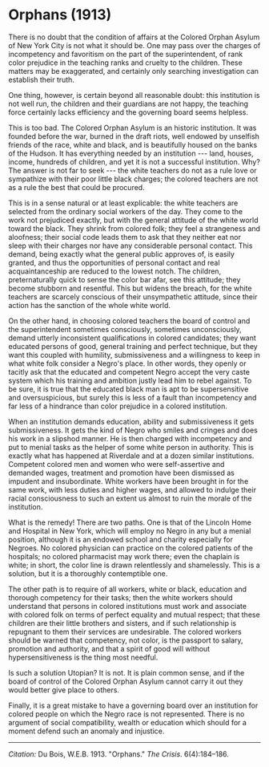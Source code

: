 <!--
title:   Orphans
author:  Du Bois, W.E.B.
journal: The Crisis
year:    1913
volume:  6
issue:   4
pages:   184--186
-->
# Orphans (1913)

There is no doubt that the condition of affairs at the Colored Orphan Asylum of New York City is not what it should be. One may pass over the charges of incompetency and favoritism on the part of the superintendent, of rank color prejudice in the teaching ranks and cruelty to the children. These matters may be exaggerated, and certainly only searching investigation can establish their truth.

One thing, however, is certain beyond all reasonable doubt: this institution is not well run, the children and their guardians are not happy, the teaching force certainly lacks efficiency and the governing board seems helpless.

This is too bad. The Colored Orphan Asylum is an historic institution. It was founded before the war, burned in the draft riots, well endowed by unselfish friends of the race, white and black, and is beautifully housed on the banks of the Hudson. It has everything needed by an institution --- land, houses, income, hundreds of children, and yet it is not a successful institution. Why? The answer is not far to seek --- the white teachers do not as a rule love or sympathize with their poor little black charges; the colored teachers are not as a rule the best that could be procured.

This is in a sense natural or at least explicable: the white teachers are selected from the ordinary social workers of the day. They come to the work not prejudiced exactly, but with the general attitude of the white world toward the black. They shrink from colored folk; they feel a strangeness and aloofness; their social code leads them to ask that they neither eat nor sleep with their charges nor have any considerable personal contact. This demand, being exactly what the general public approves of, is easily granted, and thus the opportunities of personal contact and real acquaintanceship are reduced to the lowest notch. The children, preternaturally quick to sense the color bar afar, see this attitude; they become stubborn and resentful. This but widens the breach, for the white teachers are scarcely conscious of their unsympathetic attitude, since their action has the sanction of the whole white world.

On the other hand, in choosing colored teachers the board of control and the superintendent sometimes consciously, sometimes unconsciously, demand utterly inconsistent qualifications in colored candidates; they want educated persons of good, general training and perfect technique, but they want this coupled with humility, submissiveness and a willingness to keep in what white folk consider a Negro's place. In other words, they openly or tacitly ask that the educated and competent Negro accept the very caste system which his training and ambition justly lead him to rebel against. To be sure, it is true that the educated black man is apt to be supersensitive and oversuspicious, but surely this is less of a fault than incompetency and far less of a hindrance than color prejudice in a colored institution.

When an institution demands education, ability and submissiveness it gets submissiveness. It gets the kind of Negro who smiles and cringes and does his work in a slipshod manner. He is then charged with incompetency and put to menial tasks as the helper of some white person in authority. This is exactly what has happened at Riverdale and at a dozen similar institutions. Competent colored men and women who were self-assertive and demanded wages, treatment and promotion have been dismissed as impudent and insubordinate. White workers have been brought in for the same work, with less duties and higher wages, and allowed to indulge their racial consciousness to such an extent us almost to ruin the morale of the institution.

What is the remedy! There are two paths. One is that of the Lincoln Home and Hospital in New York, which will employ no Negro in any but a menial position, although it is an endowed school and charity especially for Negroes. No colored physician can practice on the colored patients of the hospitals; no colored pharmacist may work there; even the chaplain is white; in short, the color line is drawn relentlessly and shamelessly. This is a solution, but it is a thoroughly contemptible one.

The other path is to require of all workers, white or black, education and thorough competency for their tasks; then the white workers should understand that persons in colored institutions must work and associate with colored folk on terms of perfect equality and mutual respect; that these children are their little brothers and sisters, and if such relationship is repugnant to them their services are undesirable. The colored workers should be warned that competency, not color, is the passport to salary, promotion and authority, and that a spirit of good will without hypersensitiveness is the thing most needful.

Is such a solution Utopian? It is not. It is plain common sense, and if the board of control of the Colored Orphan Asylum cannot carry it out they would better give place to others.

Finally, it is a great mistake to have a governing board over an institution for colored people on which the Negro race is not represented. There is no argument of social compatibility, wealth or education which should for a moment defend such an anomaly and injustice.

______________
*Citation:* Du Bois, W.E.B. 1913. "Orphans." *The Crisis*. 6(4):184&ndash;186.